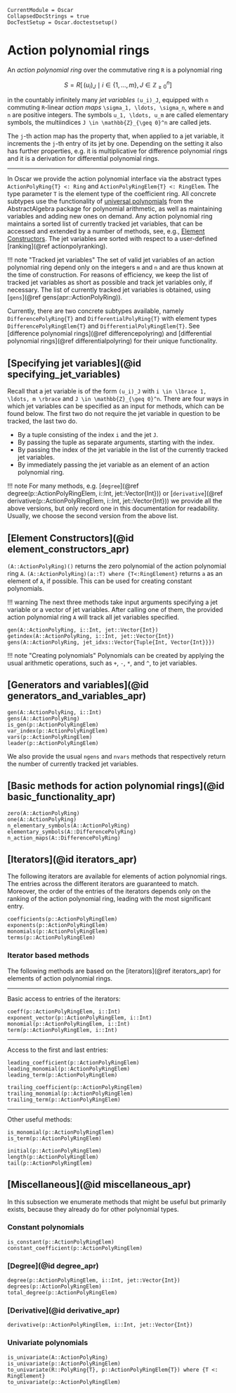 ```@meta
CurrentModule = Oscar
CollapsedDocStrings = true
DocTestSetup = Oscar.doctestsetup()
```

# Action polynomial rings

An *action polynomial ring* over the commutative ring ``R`` is a polynomial ring
```math
S = R[\, (u_i)_J \mid i \in \lbrace 1, \ldots, m \rbrace, J \in \mathbb{Z}_{\geq 0}^n ]
```
in the countably infinitely many *jet variables* ``(u_i)_J``, equipped with ``n`` commuting
``R``-linear *action maps* ``\sigma_1, \ldots, \sigma_n``, where ``m`` and ``n`` are positive
integers. The symbols ``u_1, \ldots, u_m`` are called elementary symbols, the multiindices
``J \in \mathbb{Z}_{\geq 0}^n`` are called jets.

The ``j``-th action map has the property that, when applied to a jet variable, it increments
the ``j``-th entry of its jet by one. Depending on the setting it also has further properties,
e.g. it is multiplicative for difference polynomial rings and it is a derivation for differential
polynomial rings.

---
In Oscar we provide the action polynomial interface via the abstract types `ActionPolyRing{T} <: Ring`
and `ActionPolyRingElem{T} <: RingElem`. The type parameter `T` is the element type of the coefficient
ring. All concrete subtypes use the functionality of [universal polynomials](@ref "Universal polynomial")
from the AbstractAlgebra package for polynomial arithmetic, as well as maintaining variables and adding
new ones on demand. Any action polynomial ring maintains a sorted list of currently tracked jet variables,
that can be accessed and extended by a number of methods, see, e.g., [Element Constructors](@ref). The jet
variables are sorted with respect to a user-defined [ranking](@ref actionpolyranking).

!!! note "Tracked jet variables"
    The set of valid jet variables of an action polynomial ring depend only on the integers ``m`` and
    ``n`` and are thus known at the time of construction. For reasons of efficiency, we keep the list of
    tracked jet variables as short as possible and track jet variables only, if necessary. The list of
    currently tracked jet variables is obtained, using
    [`gens`](@ref gens(apr::ActionPolyRing)).

Currently, there are two concrete subtypes available, namely `DifferencePolyRing{T}` and
`DifferentialPolyRing{T}` with element types `DifferencePolyRingElem{T}` and `DifferentialPolyRingElem{T}`.
See [difference polynomial rings](@ref differencepolyring)
and [differential polynomial rings](@ref differentialpolyring) for their unique functionality.

## [Specifying jet variables](@id specifying_jet_variables)

Recall that a jet variable is of the form ``(u_i)_J`` with ``i \in \lbrace 1, \ldots, m \rbrace`` and
``J \in \mathbb{Z}_{\geq 0}^n``. There are four ways in which jet variables can be specified as an input for methods,
which can be found below. The first two do not require the jet variable in question to be tracked, the last two do.
- By a tuple consisting of the index `i` and the jet `J`.
- By passing the tuple as separate arguments, starting with the index.
- By passing the index of the jet variable in the list of the currently tracked jet variables.
- By immediately passing the jet variable as an element of an action polynomial ring.

!!! note 
    For many methods, e.g. [`degree`](@ref degree(p::ActionPolyRingElem, i::Int, jet::Vector{Int})) or
    [`derivative`](@ref derivative(p::ActionPolyRingElem, i::Int, jet::Vector{Int})) we provide all the above
    versions, but only record one in this documentation for readability. Usually, we choose the second version
    from the above list.

## [Element Constructors](@id element_constructors_apr)

`(A::ActionPolyRing)()` returns the zero polynomial of the action polynomial ring `A`.
`(A::ActionPolyRing)(a::T) where {T<:RingElement}` returns `a` as an element of `A`, if possible.
This can be used for creating constant polynomials.

!!! warning
    The next three methods take input arguments specifying a jet variable or a vector of jet variables. After calling one of them,
    the provided action polynomial ring `A` will track all jet variables specified.

```@docs
gen(A::ActionPolyRing, i::Int, jet::Vector{Int})
getindex(A::ActionPolyRing, i::Int, jet::Vector{Int})
gens(A::ActionPolyRing, jet_idxs::Vector{Tuple{Int, Vector{Int}}})
```

!!! note "Creating polynomials"
    Polynomials can be created by applying the usual arithmetic operations, such as `+`, `-`, `*`, and `^`,
    to jet variables.

## [Generators and variables](@id generators_and_variables_apr)

```@docs
gen(A::ActionPolyRing, i::Int)
gens(A::ActionPolyRing)
is_gen(p::ActionPolyRingElem)
var_index(p::ActionPolyRingElem)
vars(p::ActionPolyRingElem)
leader(p::ActionPolyRingElem)
```

We also provide the usual `ngens` and `nvars` methods that respectively return the number of currently tracked jet variables.

## [Basic methods for action polynomial rings](@id basic_functionality_apr)

```@docs
zero(A::ActionPolyRing)
one(A::ActionPolyRing)
n_elementary_symbols(A::ActionPolyRing)
elementary_symbols(A::DifferencePolyRing)
n_action_maps(A::DifferencePolyRing)
```

## [Iterators](@id iterators_apr)

The following iterators are available for elements of action polynomial rings. The entries across the different iterators are
guaranteed to match. Moreover, the order of the entries of the iterators depends only on the ranking of the action polynomial
ring, leading with the most significant entry.

```@docs
coefficients(p::ActionPolyRingElem)
exponents(p::ActionPolyRingElem)
monomials(p::ActionPolyRingElem)
terms(p::ActionPolyRingElem)
```

### Iterator based methods

The following methods are based on the [iterators](@ref iterators_apr) for elements of action polynomial rings.

---

Basic access to entries of the iterators:

```@docs
coeff(p::ActionPolyRingElem, i::Int)
exponent_vector(p::ActionPolyRingElem, i::Int)
monomial(p::ActionPolyRingElem, i::Int)
term(p::ActionPolyRingElem, i::Int)
```

---

Access to the first and last entries:

```@docs
leading_coefficient(p::ActionPolyRingElem)
leading_monomial(p::ActionPolyRingElem)
leading_term(p::ActionPolyRingElem)

trailing_coefficient(p::ActionPolyRingElem)
trailing_monomial(p::ActionPolyRingElem)
trailing_term(p::ActionPolyRingElem)
```

---

Other useful methods:

```@docs
is_monomial(p::ActionPolyRingElem)
is_term(p::ActionPolyRingElem)

initial(p::ActionPolyRingElem)
length(p::ActionPolyRingElem)
tail(p::ActionPolyRingElem)
```

## [Miscellaneous](@id miscellaneous_apr)
In this subsection we enumerate methods that might be useful but primarily exists, because they already do
for other polynomial types.

### Constant polynomials

```@docs
is_constant(p::ActionPolyRingElem)
constant_coefficient(p::ActionPolyRingElem)
```

### [Degree](@id degree_apr)

```@docs
degree(p::ActionPolyRingElem, i::Int, jet::Vector{Int})
degrees(p::ActionPolyRingElem)
total_degree(p::ActionPolyRingElem)
```

### [Derivative](@id derivative_apr)

```@docs
derivative(p::ActionPolyRingElem, i::Int, jet::Vector{Int})
```

### Univariate polynomials

```@docs
is_univariate(A::ActionPolyRing)
is_univariate(p::ActionPolyRingElem)
to_univariate(R::PolyRing{T}, p::ActionPolyRingElem{T}) where {T <: RingElement}
to_univariate(p::ActionPolyRingElem)
```


